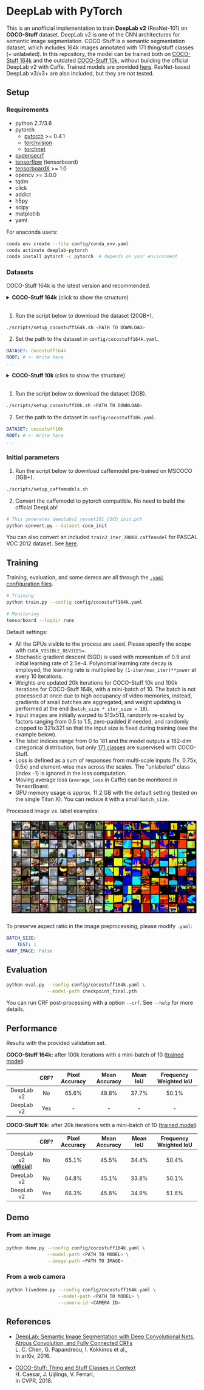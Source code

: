 # DeepLab with PyTorch

This is an unofficial implementation to train **DeepLab v2** (ResNet-101) on **COCO-Stuff** dataset.
DeepLab v2 is one of the CNN architectures for semantic image segmentation.
COCO-Stuff is a semantic segmentation dataset, which includes 164k images annotated with 171 thing/stuff classes (+ unlabeled).
In this repository, the model can be trained both on [COCO-Stuff 164k](https://github.com/nightrome/cocostuff) and the outdated [COCO-Stuff 10k](https://github.com/nightrome/cocostuff10k), without building the official DeepLab v2 with Caffe.
Trained models are provided [here](#performance).
ResNet-based DeepLab v3/v3+ are also included, but they are not tested.

## Setup

### Requirements

* python 2.7/3.6
* pytorch
  * [pytorch](https://pytorch.org/) >= 0.4.1
  * [torchvision](https://pytorch.org/)
  * [torchnet](https://github.com/pytorch/tnt)
* [pydensecrf](https://github.com/lucasb-eyer/pydensecrf)
* [tensorflow](https://www.tensorflow.org/install/) (tensorboard)
* [tensorboardX](https://github.com/lanpa/tensorboard-pytorch) >= 1.0
* opencv >= 3.0.0
* tqdm
* click
* addict
* h5py
* scipy
* matplotlib
* yaml

For anaconda users:

```sh
conda env create --file config/conda_env.yaml
conda activate deeplab-pytorch
conda install pytorch -c pytorch  # depends on your environment
```

### Datasets

COCO-Stuff 164k is the latest version and recommended.

<details>
<summary><strong>COCO-Stuff 164k</strong> (click to show the structure)</summary>
<pre>
├── images
│   ├── train2017
│   │   ├── 000000000009.jpg
│   │   └── ...
│   └── val2017
│       ├── 000000000139.jpg
│       └── ...
└── annotations
    ├── train2017
    │   ├── 000000000009.png
    │   └── ...
    └── val2017
        ├── 000000000139.png
        └── ...
</pre>
</details>
<br>

1. Run the script below to download the dataset (20GB+).

```sh
./scripts/setup_cocostuff164k.sh <PATH TO DOWNLOAD>
```

2. Set the path to the dataset in ```config/cocostuff164k.yaml```.

```yaml
DATASET: cocostuff164k
ROOT: # <- Write here
...
```

<details>
<summary><strong>COCO-Stuff 10k</strong> (click to show the structure)</summary>
<pre>
├── images
│   ├── COCO_train2014_000000000077.jpg
│   └── ...
├── annotations
│   ├── COCO_train2014_000000000077.mat
│   └── ...
└── imageLists
    ├── all.txt
    ├── test.txt
    └── train.txt
</pre>
</details>
<br>

1. Run the script below to download the dataset (2GB).

```sh
./scripts/setup_cocostuff10k.sh <PATH TO DOWNLOAD>
```

2. Set the path to the dataset in ```config/cocostuff10k.yaml```.

```yaml
DATASET: cocostuff10k
ROOT: # <- Write here
...
```

### Initial parameters

1. Run the script below to download caffemodel pre-trained on MSCOCO (1GB+).

```sh
./scripts/setup_caffemodels.sh
```

2. Convert the caffemodel to pytorch compatible. No need to build the official DeepLab!

```sh
# This generates deeplabv2_resnet101_COCO_init.pth
python convert.py --dataset coco_init
```
You can also convert an included ```train2_iter_20000.caffemodel``` for PASCAL VOC 2012 dataset. See [here](config/README.md#voc12yaml).

## Training

Training, evaluation, and some demos are all through the [```.yaml``` configuration files](config/README.md).

```sh
# Training
python train.py --config config/cocostuff164k.yaml
```

```sh
# Monitoring
tensorboard --logdir runs
```

Default settings:

- All the GPUs visible to the process are used. Please specify the scope with ```CUDA_VISIBLE_DEVICES=```.
- Stochastic gradient descent (SGD) is used with momentum of 0.9 and initial learning rate of 2.5e-4. Polynomial learning rate decay is employed; the learning rate is multiplied by ```(1-iter/max_iter)**power``` at every 10 iterations.
- Weights are updated 20k iterations for COCO-Stuff 10k and 100k iterations for COCO-Stuff 164k, with a mini-batch of 10. The batch is not processed at once due to high occupancy of video memories, instead, gradients of small batches are aggregated, and weight updating is performed at the end (```batch_size * iter_size = 10```).
- Input images are initially warped to 513x513, randomly re-scaled by factors ranging from 0.5 to 1.5, zero-padded if needed, and randomly cropped to 321x321 so that the input size is fixed during training (see the example below).
- The label indices range from 0 to 181 and the model outputs a 182-dim categorical distribution, but only [171 classes](https://github.com/nightrome/cocostuff/blob/master/labels.md) are supervised with COCO-Stuff.
- Loss is defined as a sum of responses from multi-scale inputs (1x, 0.75x, 0.5x) and element-wise max across the scales. The "unlabeled" class (index -1) is ignored in the loss computation.
- Moving average loss (```average_loss``` in Caffe) can be monitored in TensorBoard.
- GPU memory usage is approx. 11.2 GB with the default setting (tested on the single Titan X). You can reduce it with a small ```batch_size```.

Processed image vs. label examples:

![Data](docs/data.png)

To preserve aspect ratio in the image preprocessing, please modify ```.yaml```:

```yaml
BATCH_SIZE:
    TEST: 1
WARP_IMAGE: False
```

## Evaluation

```sh
python eval.py --config config/cocostuff164k.yaml \
               --model-path checkpoint_final.pth
```

You can run CRF post-processing with a option ```--crf```. See ```--help``` for more details.

## Performance

Results with the provided validation set.

**COCO-Stuff 164k:** after 100k iterations with a mini-batch of 10 ([trained model](https://drive.google.com/file/d/1-rJsLGDXy0nlScos-QLcsQLuEepy5ukv/view?usp=sharing))

||CRF?|Pixel Accuracy|Mean Accuracy|Mean IoU|Frequency Weighted IoU|
|:-:|:-:|:-:|:-:|:-:|:-:|
|DeepLab v2|No|65.6%|49.8%|37.7%|50.1%|
|DeepLab v2|Yes|-|-|-|-|

**COCO-Stuff 10k:** after 20k iterations with a mini-batch of 10 ([trained model](https://drive.google.com/file/d/1epxFDE3O_0LXVpxpde5En1hdMeV9s3e5/view?usp=sharing))

||CRF?|Pixel Accuracy|Mean Accuracy|Mean IoU|Frequency Weighted IoU|
|:-:|:-:|:-:|:-:|:-:|:-:|
|DeepLab v2<br>([**official**](https://github.com/nightrome/cocostuff10k))|No|65.1%|45.5%|34.4%|50.4%|
|DeepLab v2|No|64.8%|45.1%|33.8%|50.1%|
|DeepLab v2|Yes|66.3%|45.8%|34.9%|51.6%|

## Demo

### From an image

```bash
python demo.py --config config/cocostuff164k.yaml \
               --model-path <PATH TO MODEL> \
               --image-path <PATH TO IMAGE>
```

### From a web camera

```bash
python livedemo.py --config config/cocostuff164k.yaml \
                   --model-path <PATH TO MODEL> \
                   --camera-id <CAMERA ID>
```

## References

* [DeepLab: Semantic Image Segmentation with Deep Convolutional Nets, Atrous Convolution, and Fully Connected CRFs](https://arxiv.org/abs/1606.00915)<br>
L. C. Chen, G. Papandreou, I. Kokkinos et al.,<br>
In arXiv, 2016.

* [COCO-Stuff: Thing and Stuff Classes in Context](https://arxiv.org/abs/1612.03716)<br>
H. Caesar, J. Uijlings, V. Ferrari,<br>
In CVPR, 2018.